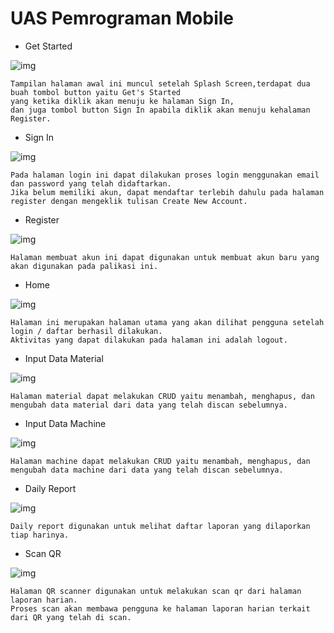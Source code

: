 # UAS Pemrograman Mobile

* Get Started

![img](https://github.com/zaenalmusthofa86/UAS-ZaenalMustofa-311810782-TI.18.D.1-CRUDapps/blob/main/img/Get_Started.JPG)

```
Tampilan halaman awal ini muncul setelah Splash Screen,terdapat dua buah tombol button yaitu Get's Started 
yang ketika diklik akan menuju ke halaman Sign In,
dan juga tombol button Sign In apabila diklik akan menuju kehalaman Register.
```

* Sign In

![img](https://github.com/zaenalmusthofa86/UAS-ZaenalMustofa-311810782-TI.18.D.1-CRUDapps/blob/main/img/Sign_In.JPG)

```
Pada halaman login ini dapat dilakukan proses login menggunakan email dan password yang telah didaftarkan. 
Jika belum memiliki akun, dapat mendaftar terlebih dahulu pada halaman register dengan mengeklik tulisan Create New Account.
```

* Register

![img](https://github.com/zaenalmusthofa86/UAS-ZaenalMustofa-311810782-TI.18.D.1-CRUDapps/blob/main/img/Register.JPG)

```
Halaman membuat akun ini dapat digunakan untuk membuat akun baru yang akan digunakan pada palikasi ini.
```

* Home

![img](https://github.com/zaenalmusthofa86/UAS-ZaenalMustofa-311810782-TI.18.D.1-CRUDapps/blob/main/img/Home.JPG)

```
Halaman ini merupakan halaman utama yang akan dilihat pengguna setelah login / daftar berhasil dilakukan.
Aktivitas yang dapat dilakukan pada halaman ini adalah logout.
```

* Input Data Material

![img](https://github.com/zaenalmusthofa86/UAS-ZaenalMustofa-311810782-TI.18.D.1-CRUDapps/blob/main/img/Input_Data_Material.JPG)

```
Halaman material dapat melakukan CRUD yaitu menambah, menghapus, dan mengubah data material dari data yang telah discan sebelumnya.  
```

* Input Data Machine

![img](https://github.com/zaenalmusthofa86/UAS-ZaenalMustofa-311810782-TI.18.D.1-CRUDapps/blob/main/img/Input_Data_Machine.JPG)

```
Halaman machine dapat melakukan CRUD yaitu menambah, menghapus, dan mengubah data machine dari data yang telah discan sebelumnya.    
```

* Daily Report

![img](https://github.com/zaenalmusthofa86/UAS-ZaenalMustofa-311810782-TI.18.D.1-CRUDapps/blob/main/img/Buttom_Add_Data.JPG)

```
Daily report digunakan untuk melihat daftar laporan yang dilaporkan tiap harinya.
```

* Scan QR

![img](https://github.com/zaenalmusthofa86/UAS-ZaenalMustofa-311810782-TI.18.D.1-CRUDapps/blob/main/img/Scan_QR.JPG)

```
Halaman QR scanner digunakan untuk melakukan scan qr dari halaman laporan harian.
Proses scan akan membawa pengguna ke halaman laporan harian terkait dari QR yang telah di scan.  
```
